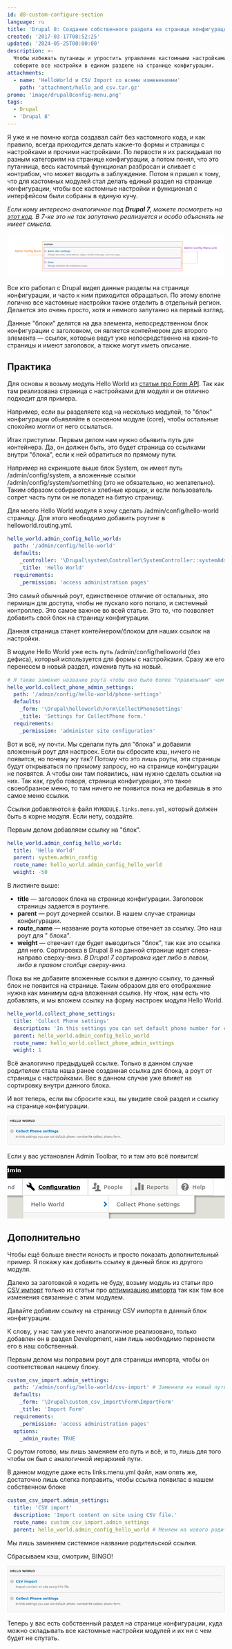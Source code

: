 ```yaml
---
id: d8-custom-configure-section
language: ru
title: 'Drupal 8: Создание собственного раздела на странице конфигурации'
created: '2017-03-17T08:52:25'
updated: '2024-05-25T00:00:00'
description: >-
  Чтобы избежать путаницы и упростить управление кастомными настройками,
  соберите все настройки в едином разделе на странице конфигурации.
attachments:
  - name: 'HelloWorld и CSV Import со всеми изменениями'
    path: 'attachment/hello_and_csv.tar.gz'
promo: 'image/drupal8config-menu.png'
tags:
  - Drupal
  - 'Drupal 8'
---
```


Я уже и не помню когда создавал сайт без кастомного кода, и как правило, всегда
приходится делать какие-то формы и страницы с настройками и прочими настройками.
По первости я их раскидывал по разным категориям на странице конфигурации, а
потом понял, что это путанница, весь кастомный функционал разбросан и сливает с
контрибом, что может вводить в заблуждение. Потом я пришел к тому, что для
кастомных модулей стал делать единый раздел на странице конфигурации, чтобы все
кастомные настройки и функционал с интерфейсом были собраны в единую кучу.

*Если кому интересно аналогичное под **Drupal 7**, можете посмотреть
на [этот код](https://github.com/Niklan/Trash/blob/master/Drupal/7.x/hook_menu.php).
В 7-ке это не так запутанно реализуется и особо объяснять не имеет смысла.*

![Раздел на старнице конфигурации](image/admin-config-block-explained.png)

Все кто работал с Drupal видел данные разделы на странице конфигурации, и часто
к ним приходится обращаться. По этому вполне логично все кастомные настройки
также отделить в отдельный регион. Делается это очень просто, хотя и немного
запутанно на первый взгляд.

Данные "блоки" делятся на два элемента, непосредственном блок конфигурации с
заголовком, он является контейнером для второго элемента — ссылок, которые ведут
уже непосредственно на какие-то страницы и имеют заголовок, а также могут иметь
описание.

## Практика

Для основы я возьму модуль Hello World
из [статьи про Form API][d8-form-api]. Так как там реализована страница с
настройками для модуля и он отлично подходит для примера.

Например, если вы разделяете код на несколько модулей, то "блок" конфигурации
обьявляйте в основном модуле (core), чтобы остальные спокойно могли от него
ссылаться.

Итак приступим. Первым делом нам нужно обьявить путь для контейнера. Да, он
должен быть, это будет страница со ссылками внутри "блока", если к ней
обратиться по прямому пути.

Например на скриншоте выше блок System, он имеет путь /admin/config/system, а
вложенные ссылки /admin/config/system/something (это не обязательно, но
желательно). Таким образом собираются и хлебные крошки, и если пользователь
сотрет часть пути он не попадет на битую страницу.

Для моего Hello World модуля я хочу сделать /admin/config/hello-world страницу.
Для этого необходимо добавить роутинг в helloworld.routing.yml.

```yaml {"header":"helloworld.routing.yml"}
hello_world.admin_config_hello_world:
  path: '/admin/config/hello-world'
  defaults:
    _controller: '\Drupal\system\Controller\SystemController::systemAdminMenuBlockPage'
    _title: 'Hello World'
  requirements:
    _permission: 'access administration pages'
```

Это самый обычный роут, единственное отличие от остальных, это пермишн для
доступа, чтобы не пускало кого попало, и системный контроллер. Это самое важное
во всей статье. Это то, что позволяет добавить свой блок на страницу
конфигурации.

Данная страница станет контейнером/блоком для наших ссылок на настройки.

В модуле Hello World уже есть путь /admin/config/helloworld (без дефиса),
который используется для формы с настройками. Сразу же его перенесем в новый
раздел, изменив путь на новый.

```yaml {"header":"helloworld.routing.yml"}
# Я также заменил название роута чтобы оно было более "правильным" чем было до этого.
hello_world.collect_phone_admin_settings:
  path: '/admin/config/hello-world/phone-settings'
  defaults:
    _form: '\Drupal\helloworld\Form\CollectPhoneSettings'
    _title: 'Settings for CollectPhone form.'
  requirements:
    _permission: 'administer site configuration'
```

Вот и всё, ну почти. Мы сделали путь для "блока" и добавили вложенный роут для
настроек. Если вы сбросите кэш, ничего не появится, но почему жу так? Потому что
это лишь роуты, эти страницы будут открываться по прямому запросу, но на
странице конфигурации не появятся. А чтобы они там появились, нам нужно сделать
ссылки на них. Так как, грубо говоря, страница конфигурации, это такое
своеобразное меню, то там ничего не появится пока не добавишь в это самое меню
ссылки.

Ссылки добавляются в файл `MYMODULE.links.menu.yml`, который должен быть в корне
модуля. Если нету, создайте.

Первым делом добавляем ссылку на "блок".

```yaml {"header":"helloworld.links.menu.yml"}
hello_world.admin_config_hello_world:
  title: 'Hello World'
  parent: system.admin_config
  route_name: hello_world.admin_config_hello_world
  weight: -50
```

В листинге выше:

* **title** — заголовок блока на странице конфигурации. Заголовок страницы
  задается в роутинге.
* **parent** — роут дочерней ссылки. В нашем случае страницы конфигурации.
* **route_name** — название роута которые отвечает за ссылку. Это наш роут для "
  блока".
* **weight** — отвечает где будет выводиться "блок", так как это ссылка для
  него. Сортировка в Drupal 8 на данной странице идет слева-направо сверху-вниз.
  *В Drupal 7 сортировка идет либо в левом, либо в правом столбце сверху-вниз.*

Пока вы не добавите вложенные ссылки в данную ссылку, то данный блок не появится
на странице. Таким образом для его отображение нужна как минимум одна вложенная
ссылка. Ну чтож, нам есть что добавлять, и мы вложем ссылку на форму настроек
модуля Hello World.

```yaml {"header":"helloworld.links.menu.yml "}
hello_world.collect_phone_settings:
  title: 'Collect Phone settings'
  description: 'In this settings you can set default phone number for collect phone form.'
  parent: hello_world.admin_config_hello_world
  route_name: hello_world.collect_phone_admin_settings
  weight: 1
```

Всё аналогично предыдущей ссылке. Только в данном случае родителем стала наша
ранее созданная ссылка для блока, а роут от страницы с настройками. Вес в данном
случае уже влияет на сортировку внутри данного блока.

И вот теперь, если вы сбросите кэш, вы увидите свой раздел и ссылку на странице
конфигурации.

![Hello World блок с 1 ссылкой.](image/hello-world-block.png)

Если у вас установлен Admin Toolbar, то и там это всё появится!

![В тулбаре.](image/in-toolbar.png)

## Дополнительно

Чтобы ещё больше внести ясность и просто показать дополнительный пример. Я
покажу как добавить ссылку в данный блок из другого модуля.

Далеко за заготовкой я ходить не буду, возьму модуль из статьи
про [CSV импорт][d8-custom-csv-import] только из статьи про
[оптимизацию импорта][d8-csv-import-optimization] так как там все изменения
связанные с этим модулем.

Давайте добавим ссылку на страницу CSV импорта в данный блок конфигурации.

К слову, у нас там уже нечто аналогичное реализовано, только добавлен он в
раздел Development, нам лишь необходимо перенести его в наш собственный.

Первым делом мы поправим роут для страницы импорта, чтобы он соответствовал
нашему блоку.

```yaml {"header":"custom_csv_import.routing.yml"}
custom_csv_import.admin_settings:
  path: '/admin/config/hello-world/csv-import' # Заменили на новый путь
  defaults:
    _form: '\Drupal\custom_csv_import\Form\ImportForm'
    _title: 'Import Form'
  requirements:
    _permission: 'access administration pages'
  options:
    _admin_route: TRUE
```

С роутом готово, мы лишь заменяем его путь и всё, и то, лишь для того чтобы он
был с аналогичной иерархией пути.

В данном модуле даже есть links.menu.yml файл, нам опять же, достаточно лишь
слегка поправить, чтобы ссылка появилас в нашем собственном блоке

```yaml {"header":"custom_csv_import.links.menu.yml"}
custom_csv_import.admin_settings:
  title: 'CSV import'
  description: 'Import content on site using CSV file.'
  route_name: custom_csv_import.admin_settings
  parent: hello_world.admin_config_hello_world # Меняем на нового родителя
```

Мы лишь заменяем системное название родительской ссылки.

Сбрасываем кэш, смотрим, BINGO!

![Блок с двумя ссылками.](image/hello-world-block2.png)

Теперь у вас есть собственный раздел на странице конфигурации, куда можно
складывать все кастомные настройки модулей и их ни с чем будет не спутать.

[d8-form-api]: ../../../../2015/10/16/d8-form-api/index.ru.md
[d8-custom-csv-import]: ../../../../2016/09/11/d8-custom-csv-import/index.ru.md
[d8-csv-import-optimization]: ../../../../2017/03/16/d8-csv-import-optimization/index.ru.md
